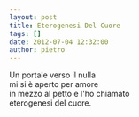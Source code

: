 ```yaml
---
layout: post
title: Eterogenesi Del Cuore
tags: []
date: 2012-07-04 12:32:00
author: pietro
---
```

Un portale verso il nulla<br/>mi si è aperto per amore<br/>in mezzo al petto e l'ho chiamato<br/>eterogenesi del cuore.
